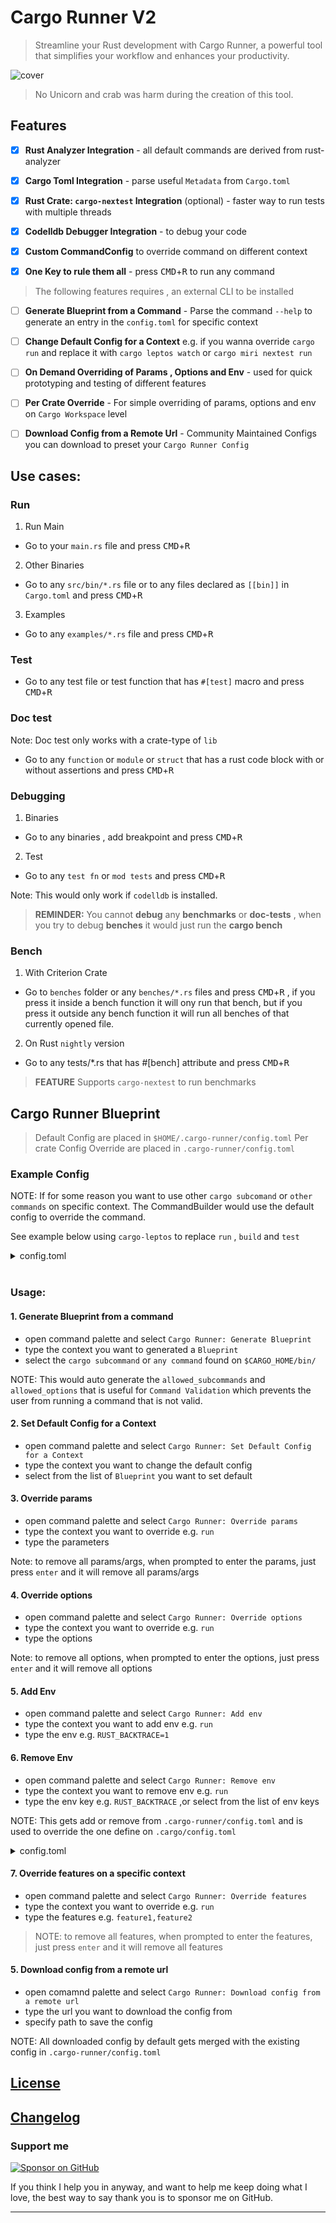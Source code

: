 # Cargo Runner V2

> Streamline your Rust development with Cargo Runner, a powerful tool that simplifies your workflow and enhances your productivity.


![cover](https://github.com/codeitlikemiley/cargo-runner/blob/v2/images/icon.jpg?raw=true)

> No Unicorn and crab was harm during the creation of this tool.




## Features

- [x] **Rust Analyzer Integration** - all default commands are derived from rust-analyzer

- [x] **Cargo Toml Integration** - parse useful `Metadata`  from `Cargo.toml`

- [x] **Rust Crate: `cargo-nextest` Integration** (optional) - faster way to run tests with multiple threads

- [x] **Codelldb Debugger Integration** - to debug your code

- [x] **Custom CommandConfig** to override command on different context

- [x] **One Key to rule them all** - press <kbd>CMD</kbd>+<kbd>R</kbd> to run any command

> The following features requires , an external CLI to be installed

- [ ] **Generate Blueprint from a Command** - Parse the command `--help` to generate an entry in the `config.toml` for specific context

- [ ] **Change Default Config for a Context** e.g. if you wanna override `cargo run` and replace it with `cargo leptos watch` or `cargo miri nextest run`

- [ ] **On Demand Overriding of Params , Options and Env** - used for quick prototyping and testing of different features 

- [ ] **Per Crate Override** - For simple overriding of params, options and env on `Cargo Workspace` level

- [ ] **Download Config from a Remote Url** - Community Maintained Configs you can download to preset your `Cargo Runner Config`



## Use cases:


### Run 
1. Run Main
- Go to your `main.rs` file and press <kbd>CMD</kbd>+<kbd>R</kbd>

2. Other Binaries
- Go to any `src/bin/*.rs` file or to any files declared as `[[bin]]` in `Cargo.toml` and press <kbd>CMD</kbd>+<kbd>R</kbd>

3. Examples
- Go to any `examples/*.rs` file and press <kbd>CMD</kbd>+<kbd>R</kbd>



### Test
- Go to any test file or test function that has `#[test]` macro and press <kbd>CMD</kbd>+<kbd>R</kbd>


### Doc test
Note:  Doc test only works with a crate-type of `lib`
- Go to any `function` or `module` or `struct` that has a rust code block with or without assertions and press <kbd>CMD</kbd>+<kbd>R</kbd>


### Debugging

1. Binaries 
- Go to any binaries , add breakpoint and press <kbd>CMD</kbd>+<kbd>R</kbd>

2. Test
- Go to any `test fn` or `mod tests`  and press <kbd>CMD</kbd>+<kbd>R</kbd>

Note: This would only work if `codelldb` is installed.

> **REMINDER:** You cannot **debug** any **benchmarks** or **doc-tests** , when you try to debug **benches** it would just run the **cargo bench**

### Bench

1. With Criterion Crate
- Go to `benches` folder or any `benches/*.rs` files and press <kbd>CMD</kbd>+<kbd>R</kbd> , if you press it inside a bench function it will ony run that bench, but if you press it outside any bench function it will run all benches of that currently opened file.

2. On Rust `nightly` version

- Go to any tests/*.rs that has #[bench] attribute and press <kbd>CMD</kbd>+<kbd>R</kbd> 


> **FEATURE** Supports `cargo-nextest` to run benchmarks



## Cargo Runner Blueprint

> Default Config are placed in `$HOME/.cargo-runner/config.toml`
> Per crate Config Override are placed in `.cargo-runner/config.toml`

### Example Config

NOTE: If for some reason you want to use other `cargo subcomand` or `other commands` on specific context. The CommandBuilder would use the default config to override the command.

See example below using `cargo-leptos` to replace `run` , `build` and `test`

<details>
<summary>config.toml</summary>

```toml
[test]
default = "leptos"

[[test.config]]
name = "default"
command_type = "cargo"
command = "cargo"
sub_command = "test"
allowed_subcommands = []

[test.config.env]

[[test.config]]
name = "leptos"
command_type = "subcommand"
command = "leptos"
sub_command = "test"
allowed_subcommands = []

[test.config.env]

[bench]
default = "default"

[[bench.config]]
name = "default"
command_type = "cargo"
command = "cargo"
sub_command = "bench"
allowed_subcommands = []

[bench.config.env]

[run]
default = "leptos"

[[run.config]]
name = "default"
command_type = "cargo"
command = "cargo"
sub_command = "run"
allowed_subcommands = []

[run.config.env]

[[run.config]]
name = "leptos"
command_type = "subcommand"
command = "leptos"
sub_command = "watch"
allowed_subcommands = []

[run.config.env]

[build]
default = "leptos"

[[build.config]]
name = "default"
command_type = "cargo"
command = "cargo"
sub_command = "build"
allowed_subcommands = []

[build.config.env]

[[build.config]]
name = "leptos"
command_type = "subcommand"
command = "leptos"
sub_command = "build"
allowed_subcommands = []

[build.config.env]
```

</details>

</br>



### Usage:

#### 1. Generate Blueprint from a command
- open command palette and select `Cargo Runner: Generate Blueprint`
- type the context you want to generated a `Blueprint`
- select the `cargo subcommand` or `any command` found on `$CARGO_HOME/bin/`

NOTE: This would auto generate the `allowed_subcommands` and `allowed_options` that is useful for `Command Validation` which prevents the user from running a command that is not valid.

#### 2. Set Default Config for a Context
- open command palette and select `Cargo Runner: Set Default Config for a Context`
- type the context you want to change the default config
- select from the list of `Blueprint` you want to set default

#### 3. Override params
- open command palette and select `Cargo Runner: Override params`
- type the context you want to override e.g. `run`
- type the parameters

Note: to remove all params/args, when prompted to enter the params, just press `enter` and it will remove all params/args

#### 4. Override options
- open command palette and select `Cargo Runner: Override options`
- type the context you want to override e.g. `run`
- type the options

Note: to remove all options, when prompted to enter the options, just press `enter` and it will remove all options

#### 5. Add Env
- open command palette and select `Cargo Runner: Add env`
- type the context you want to add env e.g. `run`
- type the env e.g. `RUST_BACKTRACE=1`

#### 6. Remove Env
- open command palette and select `Cargo Runner: Remove env`
- type the context you want to remove env e.g. `run`
- type the env key e.g. `RUST_BACKTRACE` ,or select from the list of env keys

NOTE: This gets add or remove from `.cargo-runner/config.toml` and is used to override the one define on `.cargo/config.toml`

<details>
<summary>config.toml</summary>

```toml
[env]
RUST_BACKTRACE = "1"
```

</details>

#### 7. Override features on a specific context
- open command palette and select `Cargo Runner: Override features`
- type the context you want to override e.g. `run`
- type the features e.g. `feature1,feature2`

> NOTE: to remove all features, when prompted to enter the features, just press `enter` and it will remove all features



#### 5. Download config from a remote url
- open comamnd palette and select `Cargo Runner: Download config from a remote url`
- type the url you want to download the config from
- specify path to save the config

NOTE: All downloaded config by default gets merged with the existing config in `.cargo-runner/config.toml`



## [License](./LICENSE)

## [Changelog](./CHANGELOG.md)

### Support me

[![Sponsor on GitHub](https://img.shields.io/badge/Sponsor-💖-pink)](https://github.com/sponsors/codeitlikemiley)

If you think I help you in anyway, and want to help me keep doing what I love, the best way to say thank you is to sponsor me on GitHub.

 

---
